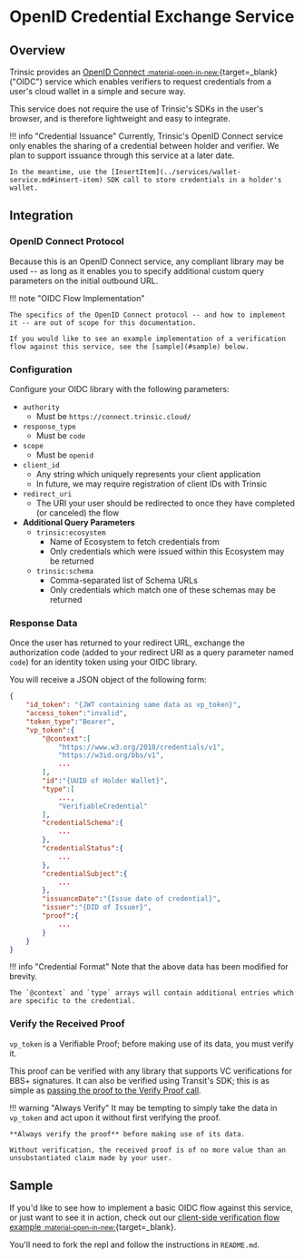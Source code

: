 # OpenID Credential Exchange Service

## Overview
Trinsic provides an [OpenID Connect <small>:material-open-in-new:</small>](https://openid.net/connect/){target=_blank} ("OIDC") service which enables verifiers to request credentials from a user's cloud wallet in a simple and secure way.

This service does not require the use of Trinsic's SDKs in the user's browser, and is therefore lightweight and easy to integrate.

!!! info "Credential Issuance"
    Currently, Trinsic's OpenID Connect service only enables the sharing of a credential between holder and verifier. We plan to support issuance through this service at a later date.

    In the meantime, use the [InsertItem](../services/wallet-service.md#insert-item) SDK call to store credentials in a holder's wallet.


## Integration

### OpenID Connect Protocol

Because this is an OpenID Connect service, any compliant library may be used -- as long as it enables you to specify additional custom query parameters on the initial outbound URL.

!!! note "OIDC Flow Implementation"

    The specifics of the OpenID Connect protocol -- and how to implement it -- are out of scope for this documentation.

    If you would like to see an example implementation of a verification flow against this service, see the [sample](#sample) below.

### Configuration

Configure your OIDC library with the following parameters:

- `authority`
    - Must be `https://connect.trinsic.cloud/`
- `response_type`
    - Must be `code`
- `scope`
    - Must be `openid`
- `client_id`
    - Any string which uniquely represents your client application
    - In future, we may require registration of client IDs with Trinsic
- `redirect_uri`
    - The URI your user should be redirected to once they have completed (or canceled) the flow
- **Additional Query Parameters**
    - `trinsic:ecosystem`
        - Name of Ecosystem to fetch credentials from
        - Only credentials which were issued within this Ecosystem may be returned
    - `trinsic:schema`
        - Comma-separated list of Schema URLs
        - Only credentials which match one of these schemas may be returned

### Response Data

Once the user has returned to your redirect URL, exchange the authorization code (added to your redirect URI as a query parameter named `code`) for an identity token using your OIDC library.

You will receive a JSON object of the following form:

```json
{
    "id_token": "{JWT containing same data as vp_token}",
    "access_token":"invalid",
    "token_type":"Bearer",
    "vp_token":{
        "@context":[
            "https://www.w3.org/2018/credentials/v1",
            "https://w3id.org/bbs/v1",
            ...
        ],
        "id":"{UUID of Holder Wallet}",
        "type":[
            ...,
            "VerifiableCredential"
        ],
        "credentialSchema":{
            ...
        },
        "credentialStatus":{
            ...
        },
        "credentialSubject":{
            ...
        },
        "issuanceDate":"{Issue date of credential}",
        "issuer":"{DID of Issuer}",
        "proof":{
            ...
        }
    }
}
```

!!! info "Credential Format"
    Note that the above data has been modified for brevity. 

    The `@context` and `type` arrays will contain additional entries which are specific to the credential.


### Verify the Received Proof

`vp_token` is a Verifiable Proof; before making use of its data, you must verify it. 

This proof can be verified with any library that supports VC verifications for BBS+ signatures. It can also be verified using Transit's SDK; this is as simple as [passing the proof to the Verify Proof call](../../services/credential-service/#verify-proof).


!!! warning "Always Verify"
    It may be tempting to simply take the data in `vp_token` and act upon it without first verifying the proof.

    **Always verify the proof** before making use of its data. 

    Without verification, the received proof is of no more value than an unsubstantiated claim made by your user.

## Sample

If you'd like to see how to implement a basic OIDC flow against this service, or just want to see it in action, check out our [client-side verification flow example <small>:material-open-in-new:</small>](https://replit.com/@trinsic/oidc-sample){target=_blank}.

You'll need to fork the repl and follow the instructions in `README.md`.